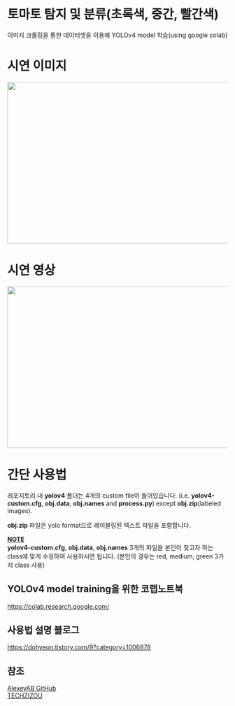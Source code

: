 # 토마토 탐지 및 분류(초록색, 중간, 빨간색)

이미지 크롤링을 통한 데이터셋을 이용해 YOLOv4 model 학습(using google colab)

# 시연 이미지
<img src="https://user-images.githubusercontent.com/113449410/231201778-87bd7c35-4032-4ce6-adf7-8ceacf1b61d5.png" width="700" height="370">  

# 시연 영상
<img src="https://user-images.githubusercontent.com/113449410/231329557-e15c7164-6e22-4f77-8938-112d3a0372a4.gif" width="700" height="370">


# 간단 사용법
레포지토리 내 **yolov4** 폴더는 4개의 custom file이 들어있습니다.
(i.e. **yolov4-custom.cfg**, **obj.data**, **obj.names** and **process.py**) except **obj.zip**(labeled images). 

**obj.zip** 파일은 yolo format으로 레이블링된 텍스트 파일을 포함합니다. 
 
**<ins>NOTE</ins>**<br/>
**yolov4-custom.cfg**, **obj.data**, **obj.names** 3개의 파일을 본인이 찾고자 하는 class에 맞게 수정하여 사용하시면 됩니다.
(본인의 경우는 red, medium, green 3가지 class 사용)



## YOLOv4 model training을 위한 코랩노트북

https://colab.research.google.com/

## 사용법 설명 블로그

https://dohyeon.tistory.com/9?category=1006878

## 참조

[AlexeyAB GitHub](https://github.com/AlexeyAB/darknet/)<br/>
[TECHZIZOU](https://techzizou.com/train-a-custom-yolov4-detector-using-google-colab-tutorial-for-beginners/)
